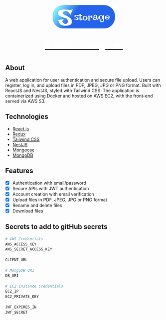 <div align="center">
  <a href="http://s2-safe-storage.s3-website.eu-west-3.amazonaws.com/">
    <img src="frontend/public/assets/logo/logo.png" alt="logo" width="200"/>
  </a>
  <a href="http://s2-safe-storage.s3-website.eu-west-3.amazonaws.com/">
    <p style="font-size: 30px; color: white;">🔒 Safe Storage ☁️</p>
  </a>
</div>

## About

A web application for user authentication and secure file upload. Users can register, log in, and upload files in PDF, JPEG, JPG or PNG format. Built with ReactJS and NestJS, styled with Tailwind CSS. The application is containerized using Docker and hosted on AWS EC2, with the front-end served via AWS S3.

## Technologies

- [React.js](https://react.dev/)
- [Redux](https://redux.js.org/)
- [Tailwind CSS](https://tailwindcss.com/)
- [NestJS](https://nestjs.com/)
- [Mongoose](https://mongoosejs.com/docs/)
- [MongoDB](https://www.mongodb.com/en-us)

## Features

- [x] Authentication with email/password
- [x] Secure APIs with JWT authentication
- [x] Account creation with email verification
- [x] Upload files in PDF, JPEG, JPG or PNG format
- [x] Rename and delete files
- [x] Download files

## Secrets to add to gitHub secrets

```bash
# AWS Credentials
AWS_ACCESS_KEY
AWS_SECRET_ACCESS_KEY

CLIENT_URL

# MongoDB URI
DB_URI

# EC2 instance Credentials
EC2_IP
EC2_PRIVATE_KEY

JWT_EXPIRES_IN
JWT_SECRET
```
